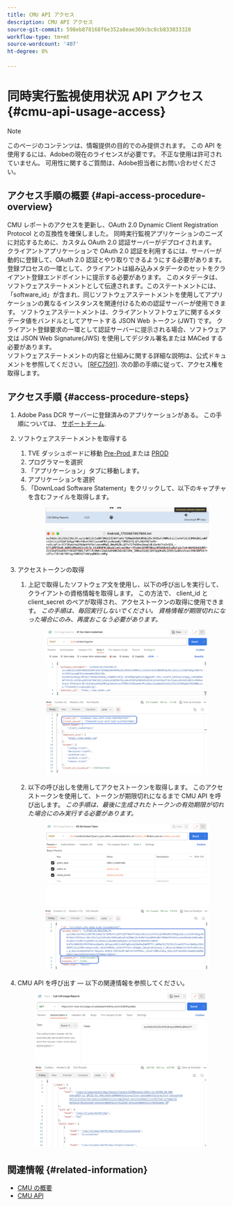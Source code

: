 ```yaml
---
title: CMU API アクセス
description: CMU API アクセス
source-git-commit: 598eb878168f6e352a8eae369cbc8cb833033328
workflow-type: tm+mt
source-wordcount: '407'
ht-degree: 0%

---
```


# 同時実行監視使用状況 API アクセス {#cmu-api-usage-access}

>[!NOTE]
>
>このページのコンテンツは、情報提供の目的でのみ提供されます。 この API を使用するには、Adobeの現在のライセンスが必要です。 不正な使用は許可されていません。 可用性に関するご質問は、Adobe担当者にお問い合わせください。

## アクセス手順の概要 {#api-access-procedure-overview}

CMU レポートのアクセスを更新し、OAuth 2.0 Dynamic Client Registration Protocol との互換性を確保しました。 同時実行監視アプリケーションのニーズに対応するために、カスタム OAuth 2.0 認証サーバーがデプロイされます。 \
クライアントアプリケーションで OAuth 2.0 認証を利用するには、サーバーが動的に登録して、OAuth 2.0 認証とやり取りできるようにする必要があります。 登録プロセスの一環として、クライアントは組み込みメタデータのセットをクライアント登録エンドポイントに提示する必要があります。
このメタデータは、ソフトウェアステートメントとして伝達されます。このステートメントには、「software_id」が含まれ、同じソフトウェアステートメントを使用してアプリケーションの異なるインスタンスを関連付けるための認証サーバーが使用できます。
ソフトウェアステートメントは、クライアントソフトウェアに関するメタデータ値をバンドルとしてアサートする JSON Web トークン (JWT) です。 クライアント登録要求の一環として認証サーバーに提示される場合、ソフトウェア文は JSON Web Signature(JWS) を使用してデジタル署名または MACed する必要があります。 \
ソフトウェアステートメントの内容と仕組みに関する詳細な説明は、公式ドキュメントを参照してください。  <a href="https://datatracker.ietf.org/doc/html/rfc7591" target="_blank">[RFC7591]</a>.
次の節の手順に従って、アクセス権を取得します。

## アクセス手順 {#access-procedure-steps}

1. Adobe Pass DCR サーバーに登録済みのアプリケーションがある。 この手順については、 [サポートチーム](mailto:tve-support@adobe.com).
2. ソフトウェアステートメントを取得する
   1. TVE ダッシュボードに移動 <a href="https://console-preprod.auth.adobe.com/#!/" target="_blank"> Pre-Prod </a>  または <a href="https://console.auth.adobe.com/" target="_blank">PROD</a>
   2. プログラマーを選択
   3. 「アプリケーション」タブに移動します。
   4. アプリケーションを選択
   5. 「DownLoad Software Statement」をクリックして、以下のキャプチャを含むファイルを取得します。
      <figure>
          <img src="assets/software_statement_1_download.png"
               alt="ソフトウェア文のダウンロード">
       </figure>
      <figure>
          <img src="assets/software_statement_2.png"
               alt="ソフトウェアステートメントの例">
       </figure>

3. アクセストークンの取得
   1. 上記で取得したソフトウェア文を使用し、以下の呼び出しを実行して、クライアントの資格情報を取得します。 この方法で、 client_id と client_secret のペアが取得され、アクセストークンの取得に使用できます。
      *この手順は、毎回実行しないでください。 資格情報が期限切れになった場合にのみ、再度おこなう必要があります。*
      <figure>
          <img src="assets/dcr_request_1_get_client_credentials.png"
               alt="クライアント資格情報の取得">
       </figure>

   2. 以下の呼び出しを使用してアクセストークンを取得します。 このアクセストークンを使用して、トークンが期限切れになるまで CMU API を呼び出します。
      *この手順は、最後に生成されたトークンの有効期限が切れた場合にのみ実行する必要があります。*
      <figure>
          <img src="assets/dcr_get_access_token_call.png"
               alt="アクセストークンを取得">
       </figure>

4. CMU API を呼び出す — 以下の関連情報を参照してください。
   <figure>
          <img src="assets/call_cmu_reports_sample.png"
               alt="CMU API を呼び出す">
       </figure>

## 関連情報 {#related-information}

* [CMU の概要](/help/concurrency-monitoring/cm-usage-reports.md)
* [CMU API](/help/concurrency-monitoring/cmu-api.md)
